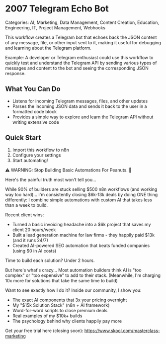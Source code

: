 # 2007 Telegram Echo Bot

Categories: AI, Marketing, Data Management, Content Creation, Education, Engineering, IT, Project Management, Webhooks

This workflow creates a Telegram bot that echoes back the JSON content of any message, file, or other input sent to it, making it useful for debugging and learning about the Telegram platform.

Example: A developer or Telegram enthusiast could use this workflow to quickly test and understand the Telegram API by sending various types of messages and content to the bot and seeing the corresponding JSON response.

## What You Can Do
- Listens for incoming Telegram messages, files, and other updates
- Parses the incoming JSON data and sends it back to the user in a formatted code block
- Provides a simple way to explore and learn the Telegram API without writing extensive code

## Quick Start
1. Import this workflow to n8n
2. Configure your settings
3. Start automating!

⚠️ WARNING: Stop Building Basic Automations For Peanuts. 🚫

Here's the painful truth most won't tell you...

While 90% of builders are stuck selling $500 n8n workflows (and working way too hard)...
I'm consistently closing $6k-13k deals by doing ONE thing differently:
I combine simple automations with custom AI that takes less than a week to build.

Recent client wins:
* Turned a basic invoicing headache into a $6k project that saves my client 20 hours/week
* Built a lead generation machine for law firms - they happily paid $13k (and it runs 24/7)
* Created AI-powered SEO automation that beats funded companies (using $0 in AI costs)

Time to build each solution? Under 2 hours.

But here's what's crazy...
Most automation builders think AI is "too complex" or "too expensive" to add to their stack.
(Meanwhile, I'm charging 10x more for solutions that take the same time to build)

Want to see exactly how I do it?
Inside our community, I show you:
* The exact AI components that 3x your pricing overnight
* My "$15k Solution Stack" (n8n + AI framework)
* Word-for-word scripts to close premium deals
* Real examples of my $10k+ builds
* The psychology behind why clients happily pay more

Get your free trial here (closing soon): https://www.skool.com/masterclass-marketing
